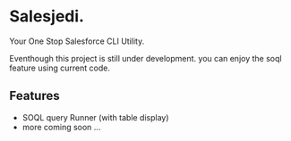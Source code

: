 Salesjedi.
=========

Your One Stop Salesforce CLI Utility.

Eventhough this project is still under development. you can enjoy the soql feature using current code.

## Features

- SOQL query Runner (with table display)
- more coming soon ...